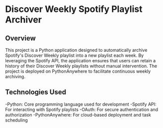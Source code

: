 # Discover Weekly Spotify Playlist Archiver
## Overview
This project is a Python application designed to automatically archive Spotify's Discover Weekly playlist into a new playlist each week. By leveraging the Spotify API, the application ensures that users can retain a history of their Discover Weekly playlists without manual intervention. The project is deployed on PythonAnywhere to facilitate continuous weekly archiving.
## Technologies Used
  -Python: Core programming language used for development
  -Spotify API: For interacting with Spotify playlists
  -OAuth: For secure authentication and authorization
  -PythonAnywhere: For cloud-based deployment and task scheduling

